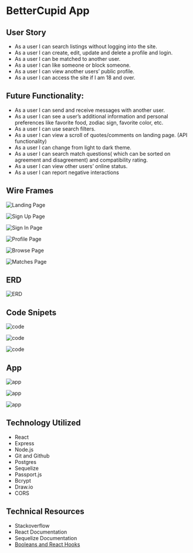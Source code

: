 # BetterCupid App
## User Story
* As a user I can search listings without logging into the site.
* As a user I can create, edit, update and delete a profile and login.
* As a user I can be matched to another user.
* As a user I can like someone or block someone.
* As a user I can view another users’ public profile.
* As a user I can access the site if I am 18 and over.

## Future Functionality:
* As a user I can send and receive messages with another user.
* As a user I can see a user’s additional information and personal preferences like favorite food, zodiac sign, favorite color, etc.
* As a user I can use search filters.
* As a user I can view a scroll of quotes/comments on landing page. (API functionality)
* As a user I can change from light to dark theme.
* As a user I can search match questions( which can be sorted on agreement and disagreement) and compatibility rating.
* As a user I can view other users’ online status.
* As a user I can report negative interactions

## Wire Frames
![Landing Page](BetterCupid-pern-auth-frontend/public/images/image.png)

![Sign Up Page](BetterCupid-pern-auth-frontend/public/images/image4.png)

![Sign In Page](BetterCupid-pern-auth-frontend/public/images/image5.png)

![Profile Page](BetterCupid-pern-auth-frontend/public/images/image2.png)

![Browse Page](BetterCupid-pern-auth-frontend/public/images/image1.png)

![Matches Page](BetterCupid-pern-auth-frontend/public/images/image3.png)



## ERD
![ERD](BetterCupid-pern-auth-frontend/public/images/ERD.png)

## Code Snipets
![code]()

![code]()

![code]()

## App
![app]()

![app]()

![app]()

## Technology Utilized
* React
* Express
* Node.js
* Git and Github
* Postgres
* Sequelize
* Passport.js
* Bcrypt
* Draw.io
* CORS

## Technical Resources
* Stackoverflow
* React Documentation
* Sequelize Documentation
* [Booleans and React Hooks](https://stackblitz.com/edit/react-boolean-hook-2?file=BasicBooleanState.js)